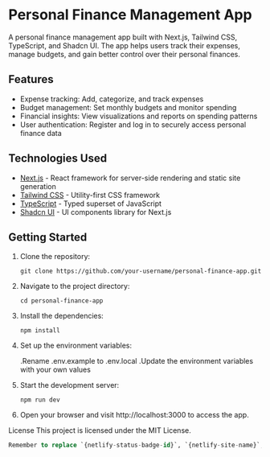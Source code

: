 # Personal Finance Management App

A personal finance management app built with Next.js, Tailwind CSS, TypeScript, and Shadcn UI. The app helps users track their expenses, manage budgets, and gain better control over their personal finances.

## Features

- Expense tracking: Add, categorize, and track expenses
- Budget management: Set monthly budgets and monitor spending
- Financial insights: View visualizations and reports on spending patterns
- User authentication: Register and log in to securely access personal finance data

## Technologies Used

- [Next.js](https://nextjs.org/) - React framework for server-side rendering and static site generation
- [Tailwind CSS](https://tailwindcss.com/) - Utility-first CSS framework
- [TypeScript](https://www.typescriptlang.org/) - Typed superset of JavaScript
- [Shadcn UI](https://shadcn-ui.vercel.app/) - UI components library for Next.js

## Getting Started

1. Clone the repository:

   ```shell
   git clone https://github.com/your-username/personal-finance-app.git

   ```

2. Navigate to the project directory:

    ```shell
   cd personal-finance-app

    ```

3. Install the dependencies:

    ```shell
    npm install
    ```

4. Set up the environment variables:

    .Rename .env.example to .env.local
    .Update the environment variables with your own values

5. Start the development server:

    ```shell
    npm run dev

    ```

6. Open your browser and visit http://localhost:3000 to access the app.

License
This project is licensed under the MIT License.

  ```sql
  Remember to replace `{netlify-status-badge-id}`, `{netlify-site-name}`, and other placeholders with the appropriate values specific to your project. Additionally, update the content with relevant information and instructions specific to your project as needed.
  ```

